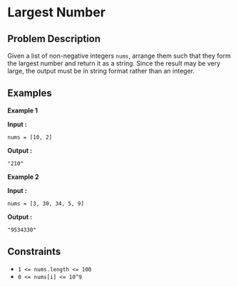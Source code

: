 # Largest Number

## Problem Description
Given a list of non-negative integers `nums`, arrange them such that they form the largest number and return it as a string. Since the result may be very large, the output must be in string format rather than an integer.


## Examples

**Example 1**

**Input :**

```
nums = [10, 2]
```
**Output :** 
```
"210"
```

**Example 2**

**Input :**
```
nums = [3, 30, 34, 5, 9]
```
**Output :** 
```
"9534330"
```

## Constraints
- `1 <= nums.length <= 100`
- `0 <= nums[i] <= 10^9`

